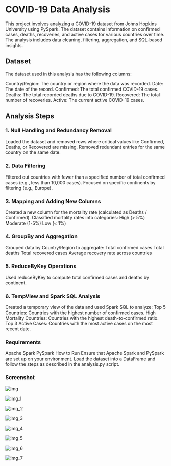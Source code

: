 # COVID-19 Data Analysis
This project involves analyzing a COVID-19 dataset from Johns Hopkins University using PySpark. The dataset contains information on confirmed cases, deaths, recoveries, and active cases for various countries over time. The analysis includes data cleaning, filtering, aggregation, and SQL-based insights.

## Dataset
The dataset used in this analysis has the following columns:

Country/Region: The country or region where the data was recorded.
Date: The date of the record.
Confirmed: The total confirmed COVID-19 cases.
Deaths: The total recorded deaths due to COVID-19.
Recovered: The total number of recoveries.
Active: The current active COVID-19 cases.
## Analysis Steps
### 1. Null Handling and Redundancy Removal
Loaded the dataset and removed rows where critical values like Confirmed, Deaths, or Recovered are missing.
Removed redundant entries for the same country on the same date.
### 2. Data Filtering
Filtered out countries with fewer than a specified number of total confirmed cases (e.g., less than 10,000 cases).
Focused on specific continents by filtering (e.g., Europe).
### 3. Mapping and Adding New Columns
Created a new column for the mortality rate (calculated as Deaths / Confirmed).
Classified mortality rates into categories:
High (> 5%)
Moderate (1-5%)
Low (< 1%)
### 4. GroupBy and Aggregation
Grouped data by Country/Region to aggregate:
Total confirmed cases
Total deaths
Total recovered cases
Average recovery rate across countries
### 5. ReduceByKey Operations
Used reduceByKey to compute total confirmed cases and deaths by continent.
### 6. TempView and Spark SQL Analysis
Created a temporary view of the data and used Spark SQL to analyze:
Top 5 Countries: Countries with the highest number of confirmed cases.
High Mortality Countries: Countries with the highest death-to-confirmed ratio.
Top 3 Active Cases: Countries with the most active cases on the most recent date.
### Requirements
Apache Spark
PySpark
How to Run
Ensure that Apache Spark and PySpark are set up on your environment.
Load the dataset into a DataFrame and follow the steps as described in the analysis.py script.

### Screenshot
![img](https://github.com/user-attachments/assets/f8e88925-80a1-4452-b55c-d2d27f58805e)

![img_1](https://github.com/user-attachments/assets/79f82123-7313-4c50-b07b-dc708f0e4372)

![img_2](https://github.com/user-attachments/assets/5fdd0731-f6e1-4f15-b787-6ad43bc116f9)

![img_3](https://github.com/user-attachments/assets/269179c5-cd7a-4adb-99d7-1255064eace4)

![img_4](https://github.com/user-attachments/assets/57e9a265-7e1b-4d58-ac74-db3a130e9fec)

![img_5](https://github.com/user-attachments/assets/83aa1993-bce3-4258-b002-4e5dc04ec366)

![img_6](https://github.com/user-attachments/assets/dfc9f959-7632-4851-ba21-a6e98801f386)

![img_7](https://github.com/user-attachments/assets/0d1e24d4-2c53-4f05-8d2a-83b6410f63d9)









